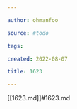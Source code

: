 ```yaml
---

author: ohmanfoo

source: #todo

tags: 

created: 2022-08-07

title: 1623

---
```

[[1623.md]]#1623.md